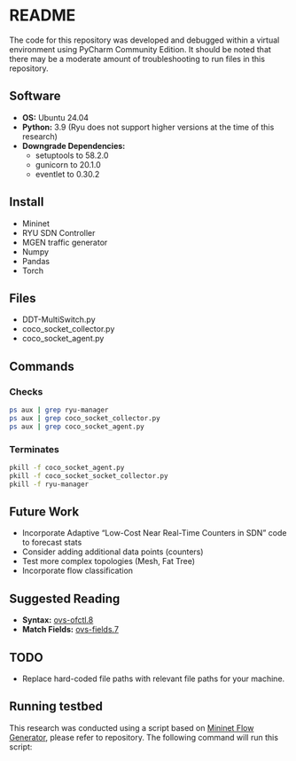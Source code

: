 # README

The code for this repository was developed and debugged within a virtual environment using PyCharm Community Edition. It should be noted that there may be a moderate amount of troubleshooting to run files in this repository.

## Software
- **OS:** Ubuntu 24.04
- **Python:** 3.9 (Ryu does not support higher versions at the time of this research)
- **Downgrade Dependencies:**
  - setuptools to 58.2.0
  - gunicorn to 20.1.0
  - eventlet to 0.30.2

## Install
- Mininet
- RYU SDN Controller
- MGEN traffic generator
- Numpy
- Pandas
- Torch

## Files
- DDT-MultiSwitch.py
- coco_socket_collector.py
- coco_socket_agent.py

## Commands

### Checks
```sh
ps aux | grep ryu-manager
ps aux | grep coco_socket_collector.py
ps aux | grep coco_socket_agent.py
```

### Terminates
```sh
pkill -f coco_socket_agent.py
pkill -f coco_socket_socket_collector.py
pkill -f ryu-manager
```

## Future Work
- Incorporate Adaptive “Low-Cost Near Real-Time Counters in SDN” code to forecast stats
- Consider adding additional data points (counters)
- Test more complex topologies (Mesh, Fat Tree)
- Incorporate flow classification

## Suggested Reading

- **Syntax:** [ovs-ofctl.8](https://manpages.ubuntu.com/manpages/focal/en/man8/ovs-ofctl.8.html)
- **Match Fields:** [ovs-fields.7](https://manpages.ubuntu.com/manpages/focal/en/man7/ovs-fields.7.html)

## TODO
- Replace hard-coded file paths with relevant file paths for your machine.

## Running testbed
This research was conducted using a script based on [Mininet Flow Generator](https://github.com/stainleebakhla/mininet-flow-generator), please refer to repository. The following command will run this script:
